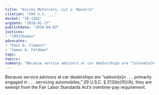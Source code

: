 ```yaml
---
title: "Encino Motorcars, LLC v. Navarro"
citation: "584 U.S. ___"
docket: "16-1362"
argdate: "2018-01-17"
publishdate: "2018-04-02"
justices:
- "1991thomas"
advocates:
- "Paul D. Clement"
- "James A. Feldman"
tags:
topics:
summary: "Because service advisors at car dealerships are “salesm[e]n . . . primarily engaged in . . . servicing automobiles,” 29 U.S.C. § 213(b)(10)(A), they are exempt from the Fair Labor Standards Act’s overtime-pay requirement."
---
```

Because service advisors at car dealerships are “salesm[e]n . . . primarily engaged in . . . servicing automobiles,” 29 U.S.C. § 213(b)(10)(A), they are exempt from the Fair Labor Standards Act’s overtime-pay requirement.


